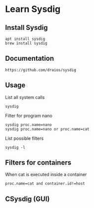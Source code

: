 # Learn Sysdig

## Install Sysdig
```
apt install sysdig
brew install sysdig
```


## Documentation

```
https://github.com/draios/sysdig
```



## Usage

List all system calls
```
sysdig
```

Filter for program nano
```
sysdig proc.name=nano
sysdig proc.name=nano or proc.name=cat
```


List possible filters
```
sysdig -l
```


## Filters for containers

When cat is executed inside a container
```
proc.name=cat and container.id!=host
```



## CSysdig (GUI)


